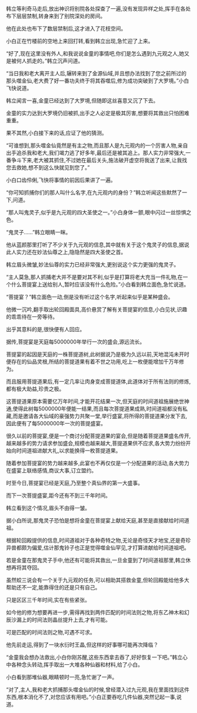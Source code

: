 
韩立等利奇马走后,放出神识将别院各处探查了一遍,没有发现异样之处,挥手在各处布下层层禁制,转身来到了别院深处的房间。

他在此处也布下了数层禁制后,这才进入了花枝空间。

小白正在竹楼前的空地上来回打转,看到韩立出现,急忙迎了上来。

“好了,现在这里没有外人,和我说说金童的事情吧,你们是怎么遇到九元观之人,她又是被何人抓走的。”韩立沉声问道。

“当日我和老大离开主人后,辗转来到了金源仙域,并且想办法找到了您之前所过的那头噬金仙,老大费了好一番功夫终于将其吞噬后,修为成功突破到了大罗境。”小白飞快说道。

韩立闻言一喜,金童已经达到了大罗境,但随即这丝喜意又沉了下去。

金童的实力达到大罗境仍旧被抓,出手之人必定是极其厉害,想要将其救出只怕困难重重。

果不其然,小白接下来的话,应证了他的猜测。

“可谁想到,那头噬金仙竟然是有主之物,而且那人是九元观内的一个厉害人物,亲自出手追杀我和老大,我们竭力逃了好多年,最后还是被其追上。那人实力非常强大,一番争斗下来,老大被其抓住,不过她在最后关头,施法破开虚空将我送了出来,让我找您去救她,想不到这么快就见到您了。”

小白口齿伶俐,飞快将事情的前因后果讲了一遍。

“你可知抓捕你们的那人叫什么名字,在九元观内的身份？”韩立听闻这些默然了一下,问道。

“那人叫鬼灵子,似乎是九元观的四大圣使之一。”小白身体一颤,眼中闪过一丝惊惧之色。

“鬼灵子……”韩立眼睛一眯。

他从蓝颜那里打听了不少关于九元观的信息,其中就有关于这个鬼灵子的信息,据说此人实力还在妙法仙尊之上,隐隐然是四大圣使之首。

韩立眉头微皱,妙法仙尊的实力已经非常强大,更别说这个实力更强的鬼灵子。

“主人莫急,那人抓捕老大并不是要对其不利,似乎是打算将老大充当一件礼物,在一个什么菩提宴上送给别人,暂时应该没有什么危险。”小白看到韩立面色,急忙说道。

“菩提宴？”韩立面色一动,倒是没有听过这个名字,听起来似乎是某种盛会。

他微一沉吟,翻手取出轮回殿面具,高价悬赏了解有关菩提宴的信息,小白见状,识趣的乖乖待在一旁等待。

出乎其意料的是,很快便有人回应。

据传,菩提宴是天庭每5000000年举行一次的盛会,源远流长。

菩提宴的起因是天庭的一株菩提道树,此树据说乃是极为久远以前,天地混沌未开时便存在的仙品灵根,所结的菩提道果有着不世之功用,吃上一枚便能增加千万年修为。

而且服用菩提道果后,有一定几率让肉身变成菩提道体,此道体对于所有法则的修炼,都有极大助益,珍贵之极。

这菩提道果原本需要亿万年时间,才能开花结果一次,但天庭的时间道祖施展绝世神通,使得此树每5000000年便能一结果,而且每次菩提道果成熟,时间道祖都没有私藏,而是邀请各大仙域的豪强势力共聚一堂,举行盛宴,将所得的菩提道果分发下去,因此便有了每5000000年一次的菩提盛宴。

很久以前的菩提宴,便是一个商讨分配菩提道果的宴会,但是随着菩提道果盛名传开,越来越多的势力请求参加盛会,规模也越来越大,菩提道果供不应求,各大势力纷纷开始向时间道祖进献大礼,以求能换得一枚菩提道果。

随着参加菩提宴的势力越来越多,此宴也不再仅仅是一个分配道果的活动,各大势力在盛宴上联络感情,商议大事,订立盟约。

时至今日,菩提宴已经是天庭,乃至整个真仙界的第一大盛事。

而下一次菩提盛宴,距今还有不到三千年时间。

韩立看到这个情况,眉头不由得一皱。

据小白所说,那鬼灵子恐怕是想将金童在菩提宴上献给天庭,甚至是直接献给时间道祖。

根据轮回殿提供的信息,时间道祖对于各种奇特之物,无论是奇怪天才地宝,还是奇珍异兽都颇为偏爱,估计那鬼铃子也正是觉得噬金仙罕见,才打算进献给时间道祖吧。

若是金童在那鬼灵子手中,他还有可能将其救出,一旦金童到了时间道祖那里,韩立休想再将其夺回。

虽然蛟三说会有一个关于九元观的任务,可以相助其搭救金童,但轮回殿能给他多大帮助还不一定,能靠得住的还是只有自己。

只是区区三千年时间,实在有些紧张。

如今他的修为想要再进一步,需得再找到两件匹配的时间法则之物,将东乙神木和幻辰沙漏上的时间法则晶丝提升上去,才有可能。

可是匹配的时间法则之物,可遇不可求。

他先前走运,得到了一块水衍时王晶,但这样的好事哪可能再次降临？

“金童我会想办法救出,小白你刚苏醒,这些东西拿去吞了,好好恢复一下吧。”韩立心中各种念头转动,挥手取出一大堆各种仙器和材料,给了小白。

小白看到那堆仙器,眼睛顿时一亮,急忙谢了一声。

“对了,主人,我和老大抓捕那头噬金仙的时候,曾经潜入过九元观,我在里面找到这件东西,根本消化不了,对您应该有用吧。”小白正要吞吃几件仙器,突然记起一事,说道。